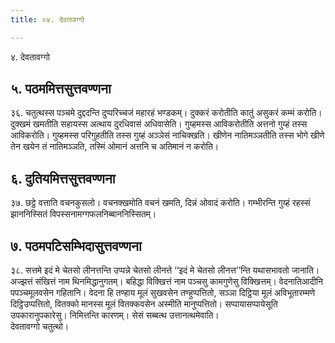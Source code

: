 ```yaml
---
title: ०४. देवतावग्गो

---
```

४. देवतावग्गो  


## ५. पठममित्तसुत्तवण्णना

३६. चतुत्थस्स पञ्चमे दुद्ददन्ति दुप्परिच्चजं महारहं भण्डकम्। दुक्करं करोतीति कातुं असुकरं कम्मं करोति। दुक्खमं खमतीति सहायस्स अत्थाय दुरधिवासं अधिवासेति। गुय्हमस्स आविकरोतीति अत्तनो गुय्हं तस्स आविकरोति। गुय्हमस्स परिगुहतीति तस्स गुय्हं अञ्ञेसं नाचिक्खति। खीणेन नातिमञ्ञतीति तस्स भोगे खीणे तेन खयेन तं नातिमञ्ञति, तस्मिं ओमानं अत्तनि च अतिमानं न करोति।  


## ६. दुतियमित्तसुत्तवण्णना

३७. छट्ठे वत्ताति वचनकुसलो। वचनक्खमोति वचनं खमति, दिन्नं ओवादं करोति। गम्भीरन्ति गुय्हं रहस्सं झाननिस्सितं विपस्सनामग्गफलनिब्बाननिस्सितम्।  


## ७. पठमपटिसम्भिदासुत्तवण्णना

३८. सत्तमे इदं मे चेतसो लीनत्तन्ति उप्पन्ने चेतसो लीनत्ते ‘‘इदं मे चेतसो लीनत्त’’न्ति यथासभावतो जानाति। अज्झत्तं संखित्तं नाम थिनमिद्धानुगतम्। बहिद्धा विक्खित्तं नाम पञ्चसु कामगुणेसु विक्खित्तम्। वेदनातिआदीनि पपञ्चमूलवसेन गहितानि। वेदना हि तण्हाय मूलं सुखवसेन तण्हुप्पत्तितो, सञ्ञा दिट्ठिया मूलं अविभूतारम्मणे दिट्ठिउप्पत्तितो, वितक्को मानस्स मूलं वितक्कवसेन अस्मीति मानुप्पत्तितो। सप्पायासप्पायेसूति उपकारानुपकारेसु। निमित्तन्ति कारणम्। सेसं सब्बत्थ उत्तानत्थमेवाति।  
देवतावग्गो चतुत्थो।  